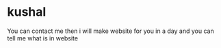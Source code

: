 # kushal
You can contact me then i will make website for you in a day and you can tell me what is in website
